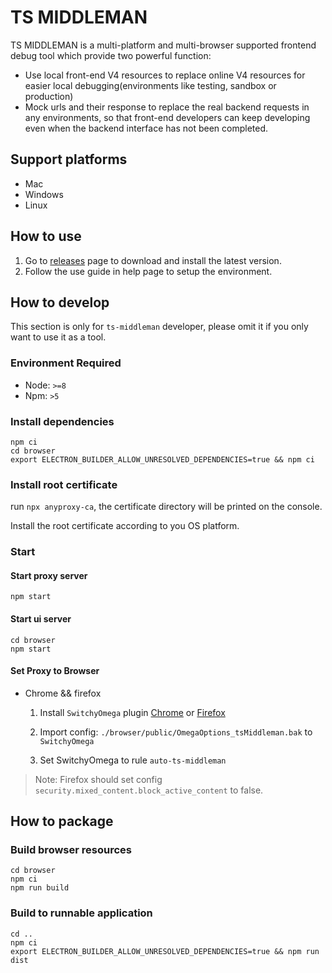 # TS MIDDLEMAN

TS MIDDLEMAN is a multi-platform and multi-browser supported frontend debug tool which provide two powerful function:

- Use local front-end V4 resources to replace online V4 resources for easier local debugging(environments like testing, sandbox or production)
- Mock urls and their response to replace the real backend requests in any environments, so that front-end developers can keep developing even when the backend interface has not been completed.

## Support platforms

- Mac
- Windows
- Linux

## How to use

1. Go to [releases](https://github.com/TradeshiftCN/v4-debug-helper/releases) page to download and install the latest version.
2. Follow the use guide in help page to setup the environment.

## How to develop

This section is only for `ts-middleman` developer, please omit it if you only want to use it as a tool.

### Environment Required

- Node: `>=8`
- Npm: `>5`


### Install dependencies

```
npm ci
cd browser
export ELECTRON_BUILDER_ALLOW_UNRESOLVED_DEPENDENCIES=true && npm ci
```

###  Install root certificate

run `npx anyproxy-ca`, the certificate directory will be printed on the console.

Install the root certificate according to you OS platform.

###  Start

#### Start proxy server

```
npm start
```
#### Start ui server

```
cd browser
npm start 
```


#### Set Proxy to Browser

- Chrome && firefox
    
    1. Install `SwitchyOmega` plugin [Chrome](https://chrome.google.com/webstore/detail/proxy-switchyomega/padekgcemlokbadohgkifijomclgjgif?hl=zh-CN) or [Firefox](https://addons.mozilla.org/en-US/firefox/addon/switchyomega/)
    
    2. Import config: `./browser/public/OmegaOptions_tsMiddleman.bak` to `SwitchyOmega`
    
    3. Set SwitchyOmega to rule `auto-ts-middleman`
    
> Note: Firefox should set config `security.mixed_content.block_active_content` to false.


## How to package

### Build browser resources

```
cd browser
npm ci
npm run build
```

### Build to runnable application

```
cd ..
npm ci
export ELECTRON_BUILDER_ALLOW_UNRESOLVED_DEPENDENCIES=true && npm run dist
```
